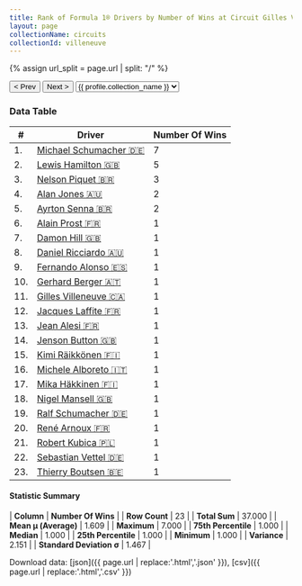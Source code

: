 ```yaml
---
title: Rank of Formula 1® Drivers by Number of Wins at Circuit Gilles Villeneuve
layout: page
collectionName: circuits
collectionId: villeneuve
---
```


{% assign url_split = page.url | split: "/" %}
<div id="collection-navigation">
<button onclick="selector.options[selector.selectedIndex-1].value && (window.location = selector.options[selector.selectedIndex-1].value);">&lt; Prev</button>
<button onclick="selector.options[selector.selectedIndex+1].value && (window.location = selector.options[selector.selectedIndex+1].value);">Next &gt;</button>
<select id="selector" onchange="this.options[this.selectedIndex].value && (window.location = this.options[this.selectedIndex].value);">
  {% for collectionId in site.data[page.collectionName].refs %}
    {% if collectionId == page.collectionId %}
      {% assign selected = "selected" %}
    {% else %}
      {% assign selected = "" %}
    {% endif %}
    {% assign profile = site.data[page.collectionName][collectionId].profile %}
    <option value="/f1/{{ page.collectionName }}/{{ collectionId }}/{{ url_split[4] }}" {{ selected }}>{{ profile.collection_name }}</option>
  {% endfor %}
</select>
</div>

<canvas id="chart" width="400" height="180"></canvas>
<script>
var data = {
    "datasets": [
        {
            "backgroundColor": [
                "#9C8E8D",
                "#9C8E8D",
                "#9C8E8D",
                "#9C8E8D",
                "#9C8E8D",
                "#9C8E8D",
                "#9C8E8D",
                "#9C8E8D",
                "#9C8E8D",
                "#9C8E8D",
                "#9C8E8D",
                "#9C8E8D",
                "#9C8E8D",
                "#9C8E8D",
                "#9C8E8D",
                "#9C8E8D",
                "#9C8E8D",
                "#9C8E8D",
                "#9C8E8D",
                "#9C8E8D",
                "#9C8E8D",
                "#9C8E8D",
                "#9C8E8D"
            ],
            "borderColor": [
                "#1D181E",
                "#1D181E",
                "#1D181E",
                "#1D181E",
                "#1D181E",
                "#1D181E",
                "#1D181E",
                "#1D181E",
                "#1D181E",
                "#1D181E",
                "#1D181E",
                "#1D181E",
                "#1D181E",
                "#1D181E",
                "#1D181E",
                "#1D181E",
                "#1D181E",
                "#1D181E",
                "#1D181E",
                "#1D181E",
                "#1D181E",
                "#1D181E",
                "#1D181E"
            ],
            "borderWidth": 1,
            "data": [
                7.0,
                5.0,
                3.0,
                2.0,
                2.0,
                1.0,
                1.0,
                1.0,
                1.0,
                1.0,
                1.0,
                1.0,
                1.0,
                1.0,
                1.0,
                1.0,
                1.0,
                1.0,
                1.0,
                1.0,
                1.0,
                1.0,
                1.0
            ],
            "label": "Number Of Wins"
        }
    ],
    "labels": [
        "Michael Schumacher",
        "Lewis Hamilton",
        "Nelson Piquet",
        "Alan Jones",
        "Ayrton Senna",
        "Alain Prost",
        "Damon Hill",
        "Daniel Ricciardo",
        "Fernando Alonso",
        "Gerhard Berger",
        "Gilles Villeneuve",
        "Jacques Laffite",
        "Jean Alesi",
        "Jenson Button",
        "Kimi Räikkönen",
        "Michele Alboreto",
        "Mika Häkkinen",
        "Nigel Mansell",
        "Ralf Schumacher",
        "René Arnoux",
        "Robert Kubica",
        "Sebastian Vettel",
        "Thierry Boutsen"
    ]
};
var options = {
  legend: {
    display: false
  },
  scales: {
    xAxes: [{
      ticks: {
        beginAtZero: true,
        maxRotation: 180,
        display: window.innerWidth > 800
      }
    }],
    yAxes: [{
      ticks: {
        beginAtZero: true
      }
    }]
  },
  onResize: function(chart, size) {
    chart.options.scales.xAxes[0].ticks.display = size.width > 800;
  }
};
var chart = new Chart("chart", {
    data: data,
    type: 'bar',
    options: options
});
</script>



### Data Table

| # | Driver | Number Of Wins |
|--|--|--|
| 1. | [Michael Schumacher 🇩🇪](/f1/drivers/michael_schumacher) | 7 |
| 2. | [Lewis Hamilton 🇬🇧](/f1/drivers/hamilton) | 5 |
| 3. | [Nelson Piquet 🇧🇷](/f1/drivers/piquet) | 3 |
| 4. | [Alan Jones 🇦🇺](/f1/drivers/jones) | 2 |
| 5. | [Ayrton Senna 🇧🇷](/f1/drivers/senna) | 2 |
| 6. | [Alain Prost 🇫🇷](/f1/drivers/prost) | 1 |
| 7. | [Damon Hill 🇬🇧](/f1/drivers/damon_hill) | 1 |
| 8. | [Daniel Ricciardo 🇦🇺](/f1/drivers/ricciardo) | 1 |
| 9. | [Fernando Alonso 🇪🇸](/f1/drivers/alonso) | 1 |
| 10. | [Gerhard Berger 🇦🇹](/f1/drivers/berger) | 1 |
| 11. | [Gilles Villeneuve 🇨🇦](/f1/drivers/gilles_villeneuve) | 1 |
| 12. | [Jacques Laffite 🇫🇷](/f1/drivers/laffite) | 1 |
| 13. | [Jean Alesi 🇫🇷](/f1/drivers/alesi) | 1 |
| 14. | [Jenson Button 🇬🇧](/f1/drivers/button) | 1 |
| 15. | [Kimi Räikkönen 🇫🇮](/f1/drivers/raikkonen) | 1 |
| 16. | [Michele Alboreto 🇮🇹](/f1/drivers/alboreto) | 1 |
| 17. | [Mika Häkkinen 🇫🇮](/f1/drivers/hakkinen) | 1 |
| 18. | [Nigel Mansell 🇬🇧](/f1/drivers/mansell) | 1 |
| 19. | [Ralf Schumacher 🇩🇪](/f1/drivers/ralf_schumacher) | 1 |
| 20. | [René Arnoux 🇫🇷](/f1/drivers/arnoux) | 1 |
| 21. | [Robert Kubica 🇵🇱](/f1/drivers/kubica) | 1 |
| 22. | [Sebastian Vettel 🇩🇪](/f1/drivers/vettel) | 1 |
| 23. | [Thierry Boutsen 🇧🇪](/f1/drivers/boutsen) | 1 |

#### Statistic Summary

| **Column** | **Number Of Wins** |
| **Row Count** | 23 |
| **Total Sum** | 37.000 |
| **Mean μ (Average)** | 1.609 |
| **Maximum** | 7.000 |
| **75th Percentile** | 1.000 |
| **Median** | 1.000 |
| **25th Percentile** | 1.000 |
| **Minimum** | 1.000 |
| **Variance** | 2.151 |
| **Standard Deviation σ** | 1.467 |

Download data: [json]({{ page.url | replace:'.html','.json' }}), [csv]({{ page.url | replace:'.html','.csv' }})

